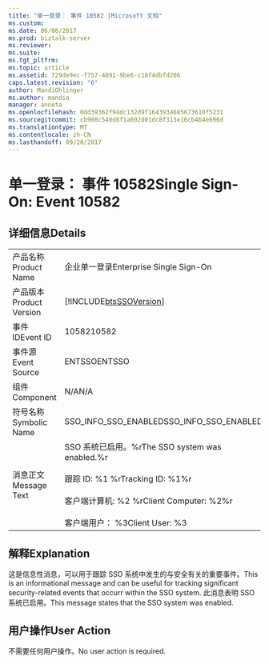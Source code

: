```yaml
---
title: "单一登录： 事件 10582 |Microsoft 文档"
ms.custom: 
ms.date: 06/08/2017
ms.prod: biztalk-server
ms.reviewer: 
ms.suite: 
ms.tgt_pltfrm: 
ms.topic: article
ms.assetid: 729de9ec-f757-4891-9be6-c18f4dbfd206
caps.latest.revision: "6"
author: MandiOhlinger
ms.author: mandia
manager: anneta
ms.openlocfilehash: 0dd39362f94dc132d9f1643934685673610f5231
ms.sourcegitcommit: cb908c540d8f1a692d01dc8f313e16cb4b4e696d
ms.translationtype: MT
ms.contentlocale: zh-CN
ms.lasthandoff: 09/20/2017
---
```

# <a name="single-sign-on-event-10582"></a><span data-ttu-id="221f6-102">单一登录： 事件 10582</span><span class="sxs-lookup"><span data-stu-id="221f6-102">Single Sign-On: Event 10582</span></span>
## <a name="details"></a><span data-ttu-id="221f6-103">详细信息</span><span class="sxs-lookup"><span data-stu-id="221f6-103">Details</span></span>  
  
|||  
|-|-|  
|<span data-ttu-id="221f6-104">产品名称</span><span class="sxs-lookup"><span data-stu-id="221f6-104">Product Name</span></span>|<span data-ttu-id="221f6-105">企业单一登录</span><span class="sxs-lookup"><span data-stu-id="221f6-105">Enterprise Single Sign-On</span></span>|  
|<span data-ttu-id="221f6-106">产品版本</span><span class="sxs-lookup"><span data-stu-id="221f6-106">Product Version</span></span>|[!INCLUDE[btsSSOVersion](../includes/btsssoversion-md.md)]|  
|<span data-ttu-id="221f6-107">事件 ID</span><span class="sxs-lookup"><span data-stu-id="221f6-107">Event ID</span></span>|<span data-ttu-id="221f6-108">10582</span><span class="sxs-lookup"><span data-stu-id="221f6-108">10582</span></span>|  
|<span data-ttu-id="221f6-109">事件源</span><span class="sxs-lookup"><span data-stu-id="221f6-109">Event Source</span></span>|<span data-ttu-id="221f6-110">ENTSSO</span><span class="sxs-lookup"><span data-stu-id="221f6-110">ENTSSO</span></span>|  
|<span data-ttu-id="221f6-111">组件</span><span class="sxs-lookup"><span data-stu-id="221f6-111">Component</span></span>|<span data-ttu-id="221f6-112">N/A</span><span class="sxs-lookup"><span data-stu-id="221f6-112">N/A</span></span>|  
|<span data-ttu-id="221f6-113">符号名称</span><span class="sxs-lookup"><span data-stu-id="221f6-113">Symbolic Name</span></span>|<span data-ttu-id="221f6-114">SSO_INFO_SSO_ENABLED</span><span class="sxs-lookup"><span data-stu-id="221f6-114">SSO_INFO_SSO_ENABLED</span></span>|  
|<span data-ttu-id="221f6-115">消息正文</span><span class="sxs-lookup"><span data-stu-id="221f6-115">Message Text</span></span>|<span data-ttu-id="221f6-116">SSO 系统已启用。%r</span><span class="sxs-lookup"><span data-stu-id="221f6-116">The SSO system was enabled.%r</span></span><br /><br /> <span data-ttu-id="221f6-117">跟踪 ID: %1 %r</span><span class="sxs-lookup"><span data-stu-id="221f6-117">Tracking ID: %1%r</span></span><br /><br /> <span data-ttu-id="221f6-118">客户端计算机: %2 %r</span><span class="sxs-lookup"><span data-stu-id="221f6-118">Client Computer: %2%r</span></span><br /><br /> <span data-ttu-id="221f6-119">客户端用户： %3</span><span class="sxs-lookup"><span data-stu-id="221f6-119">Client User: %3</span></span>|  
  
## <a name="explanation"></a><span data-ttu-id="221f6-120">解释</span><span class="sxs-lookup"><span data-stu-id="221f6-120">Explanation</span></span>  
 <span data-ttu-id="221f6-121">这是信息性消息，可以用于跟踪 SSO 系统中发生的与安全有关的重要事件。</span><span class="sxs-lookup"><span data-stu-id="221f6-121">This is an informational message and can be useful for tracking significant security-related events that occurr within the SSO system.</span></span> <span data-ttu-id="221f6-122">此消息表明 SSO 系统已启用。</span><span class="sxs-lookup"><span data-stu-id="221f6-122">This message states that the SSO system was enabled.</span></span>  
  
## <a name="user-action"></a><span data-ttu-id="221f6-123">用户操作</span><span class="sxs-lookup"><span data-stu-id="221f6-123">User Action</span></span>  
 <span data-ttu-id="221f6-124">不需要任何用户操作。</span><span class="sxs-lookup"><span data-stu-id="221f6-124">No user action is required.</span></span>